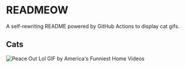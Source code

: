 # READMEOW

A self-rewriting README powered by GitHub Actions to display cat gifs.

## Cats

![Peace Out Lol GIF by America's Funniest Home Videos](https://media2.giphy.com/media/l4KibK3JwaVo0CjDO/200.gif?cid=9acd02da3ad9hfpd2m24nsmda0e4zw945cd0acmm4uvb5vfq&ep=v1_gifs_search&rid=200.gif&ct=g)
